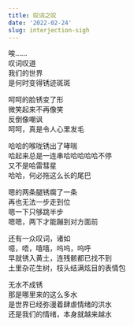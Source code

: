 ```yaml
---
title: 叹词之叹
date: '2022-02-24'
slug: interjection-sigh
---
```


唉......  
叹词叹道  
我们的世界  
是何时变得锈迹斑斑

呵呵的脸锈变了形  
微笑起来不再像笑  
反倒像嘲讽  
呵呵，真是令人心里发毛<!--# 心眼太多 -->

哈哈的喉咙锈出了哮喘  
哈起来总是一连串哈哈哈哈哈不停  
又不是哈雷彗星  
哈哈，何必拖这么长的尾巴<!--# 比起无限多个哈字，我总觉得描述一下到底多好笑是更实在的传达感受的做法；当然，我们可能都是太忙（忙着看喜剧、听相声、忙着打哈哈）或者笑得疲劳，也懒得去找词句形容自己的感受，所以就一串哈哈敷衍过去了 -->

嗯的两条腿锈瘸了一条  
再也无法一步走到位  
嗯一下只够跳半步  
嗯嗯，两下才能蹦到对方面前<!--# 嗯一下像点一次头？嗯两下才能像小鸡啄米一样表示同意？ -->

还有一众叹词，诸如  
噫，唔，嘻嘻，呜呜，呜呼  
早就锈入黄土，连残骸都已找不到  
土里杂花生树，枝头结满炫目的表情包

无水不成锈  
那是哪里来的这么多水  
是世界已经弥漫着肆虐情绪的洪水  
还是我们的情绪，本身就越来越水

<!--# 本来在琢磨纯用叹词试验一篇，题目都想好了《悲欢离合四部曲》，然而断断续续想了几天还是觉得太难了，遂放弃。正好心中一直有个关于叹词的槽点，不如就吐这个槽算了。请客官们原谅我又愤世嫉俗了。 -->
